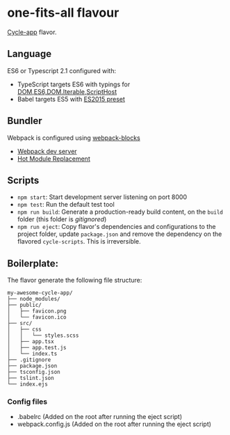 # one-fits-all flavour

[Cycle-app](https://github.com/cyclejs-community/create-cycle-app) flavor.

## Language

ES6 or Typescript 2.1 configured with:
* TypeScript targets ES6 with typings for [DOM,ES6,DOM.Iterable,ScriptHost](http://www.typescriptlang.org/docs/handbook/compiler-options.html)
* Babel targets ES5 with [ES2015 preset](https://babeljs.io/docs/plugins/preset-es2015/)
 
## Bundler

Webpack is configured using [webpack-blocks](https://github.com/andywer/webpack-blocks)
* [Webpack dev server](https://webpack.js.org/configuration/dev-server)
* [Hot Module Replacement](https://webpack.js.org/concepts/hot-module-replacement/)

## Scripts

- `npm start`: Start development server listening on port 8000
- `npm test`: Run the default test tool
- `npm run build`: Generate a production-ready build content, on the `build` folder (this folder is *gitignored*)
- `npm run eject`: Copy flavor's dependencies and configurations to the project folder, update `package.json` and remove the dependency on the flavored `cycle-scripts`. This is irreversible.


## Boilerplate:

The flavor generate the following file structure:

```
my-awesome-cycle-app/
├── node_modules/
├── public/
│   ├── favicon.png
│   └── favicon.ico
├── src/
│   ├── css
│   │   └── styles.scss
│   ├── app.tsx
│   ├── app.test.js
│   └── index.ts
├── .gitignore
├── package.json
├── tsconfig.json
├── tslint.json
└── index.ejs
```

### Config files
* .babelrc (Added on the root after running the eject script)
* webpack.config.js (Added on the root after running the eject script)
